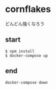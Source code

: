# cornflakes

どんどん強くなろう

## start

```
$ npm install
$ docker-compose up
```

## end

```
docker-compose down
```
